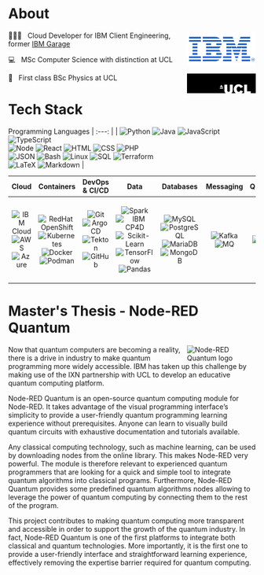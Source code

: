 # About
[<img width="140" align="right" alt="IBM logo" src="ibm.png" />](https://www.ibm.com)

🧑🏼‍💻 &nbsp; Cloud Developer for IBM Client Engineering, former [IBM Garage](https://www.ibm.com/uk-en/garage)

💻 &nbsp; MSc Computer Science with distinction at UCL 

🔭 &nbsp; First class BSc Physics at UCL 
[<img width="140" align="right" alt="UCL logo" src="ucl.jpeg" />](https://www.ucl.ac.uk/)


# Tech Stack

Programming Languages
| :---: |
| ![Python](https://img.shields.io/badge/-Python-333333?style=flat&logo=python) ![Java](https://img.shields.io/badge/-Java-333333?style=flat&logo=java) ![JavaScript](https://img.shields.io/badge/-JavaScript-333333?style=flat&logo=javascript) ![TypeScript](https://img.shields.io/badge/-TypeScript-333333?style=flat&logo=typescript) </br> ![Node](https://img.shields.io/badge/-Node.js-333333?style=flat&logo=node.js) ![React](https://img.shields.io/badge/-React.js-333333?style=flat&logo=react) ![HTML](https://img.shields.io/badge/-HTML5-333333?style=flat&logo=HTML5) ![CSS](https://img.shields.io/badge/-CSS-333333?style=flat&logo=CSS3) ![PHP](https://img.shields.io/badge/-PHP-333333?style=flat&logo=PHP) </br> ![JSON](https://img.shields.io/badge/-JSON-333333?style=flat&logo=JSON) ![Bash](https://img.shields.io/badge/-Bash-333333?style=flat&logo=gnubash) ![Linux](https://img.shields.io/badge/-Linux-333333?style=flat&logo=linux) ![SQL](https://img.shields.io/badge/-SQL-333333?style=flat&logo=microsoft-sql-server) ![Terraform](https://img.shields.io/badge/-Terraform-333333?style=flat&logo=Terraform) </br> ![LaTeX](https://img.shields.io/badge/-LaTeX-333333?style=flat&logo=latex) ![Markdown](https://img.shields.io/badge/-Markdown-333333?style=flat&logo=markdown) |

Cloud | Containers | DevOps \& CI/CD | Data | Databases | Messaging | Quantum | Editors |
| :---: | :---: | :---: | :---: | :---: | :---: | :---: | :---: |
|![IBM Cloud](https://img.shields.io/badge/-IBM_Cloud-333333?style=flat&logo=ibmcloud) ![AWS](https://img.shields.io/badge/-AWS-333333?style=flat&logo=amazonaws)</br> ![Azure](https://img.shields.io/badge/-Azure-333333?style=flat&logo=microsoftazure)      |      ![RedHat OpenShift](https://img.shields.io/badge/-RedHat_OpenShift-333333?style=flat&logo=redhat) ![Kubernetes](https://img.shields.io/badge/-Kubernetes-333333?style=flat&logo=Kubernetes) </br> ![Docker](https://img.shields.io/badge/-Docker-333333?style=flat&logo=docker) ![Podman](https://img.shields.io/badge/-Podman-333333?style=flat&logo=podman)        |    ![Git](https://img.shields.io/badge/-Git-333333?style=flat&logo=git) ![Argo CD](https://img.shields.io/badge/-Argo_CD-333333?style=flat&logo=argo) ![Tekton](https://img.shields.io/badge/-Tekton-333333?style=flat&logo=tekton) ![GitHub](https://img.shields.io/badge/-GitHub-333333?style=flat&logo=github)        |          ![Spark](https://img.shields.io/badge/-Spark-333333?style=flat&logo=apachespark) ![IBM CP4D](https://img.shields.io/badge/-IBM_CP4D-333333?style=flat&logo=ibm) ![Scikit-Learn](https://img.shields.io/badge/-ScikitLearn-333333?style=flat&logo=Scikit-Learn)<br/>![TensorFlow](https://img.shields.io/badge/-TensorFlow-333333?style=flat&logo=TensorFlow)<br/>![Pandas](https://img.shields.io/badge/-Pandas-333333?style=flat&logo=pandas)         |      ![MySQL](https://img.shields.io/badge/-MySQL-333333?style=flat&logo=mysql) ![PostgreSQL](https://img.shields.io/badge/-PostgreSQL-333333?style=flat&logo=postgresql) ![MariaDB](https://img.shields.io/badge/-MariaDB-333333?style=flat&logo=mariadb) ![MongoDB](https://img.shields.io/badge/-MongoDB-333333?style=flat&logo=mongodb)         |          ![Kafka](https://img.shields.io/badge/-Kafka-333333?style=flat&logo=apachekafka) ![MQ](https://img.shields.io/badge/-MQ-333333?style=flat&logo=rabbitmq)               |              ![Qiskit](https://img.shields.io/badge/-Qiskit-333333?style=flat&logo=Qiskit)             |         ![VScode](https://img.shields.io/badge/-VScode-333333?style=flat&logo=visualstudiocode)<br/>![Node-RED](https://img.shields.io/badge/-NodeRED-333333?style=flat&logo=NodeRED)<br/>![Jupyter Notebook](https://img.shields.io/badge/-Jupyter_Notebook-333333?style=flat&logo=jupyter)<br/>![PyCharm](https://img.shields.io/badge/-PyCharm-333333?style=flat&logo=PyCharm) ![Eclipse](https://img.shields.io/badge/-Eclipse-333333?style=flat&logo=eclipseide)            | 

# Master's Thesis  -  Node-RED Quantum
[<img width="140" align="right" alt="Node-RED Quantum logo" src="https://avatars.githubusercontent.com/u/89646481?s=200&v=4" />](https://node-red-quantum.github.io/)

Now that quantum computers are becoming a reality, there is a drive in industry to make quantum programming more widely accessible. IBM has taken up this challenge by making use of the IXN partnership with UCL to develop an educative quantum computing platform.

Node-RED Quantum is an open-source quantum computing module for Node-RED. It takes advantage of the visual programming interface’s simplicity to provide a user-friendly quantum programming learning experience without prerequisites. Anyone can learn to visually build quantum circuits with exhaustive documentation and tutorials available.

Any classical computing technology, such as machine learning, can be used by downloading nodes from the online library. This makes Node-RED very powerful. The module is therefore relevant to experienced quantum programmers that are looking for a quick and simple tool to integrate quantum algorithms into classical programs. Furthermore, Node-RED Quantum provides some predefined quantum algorithms nodes allowing to leverage the power of quantum computing by connecting them to the rest of the program.

This project contributes to making quantum computing more transparent and accessible in order to support the growth of the quantum industry. In fact, Node-RED Quantum is one of the first platforms to integrate both classical and quantum technologies. More importantly, it is the first one to provide a user-friendly interface and straightforward learning experience, effectively removing the expertise barrier required for quantum computing.
